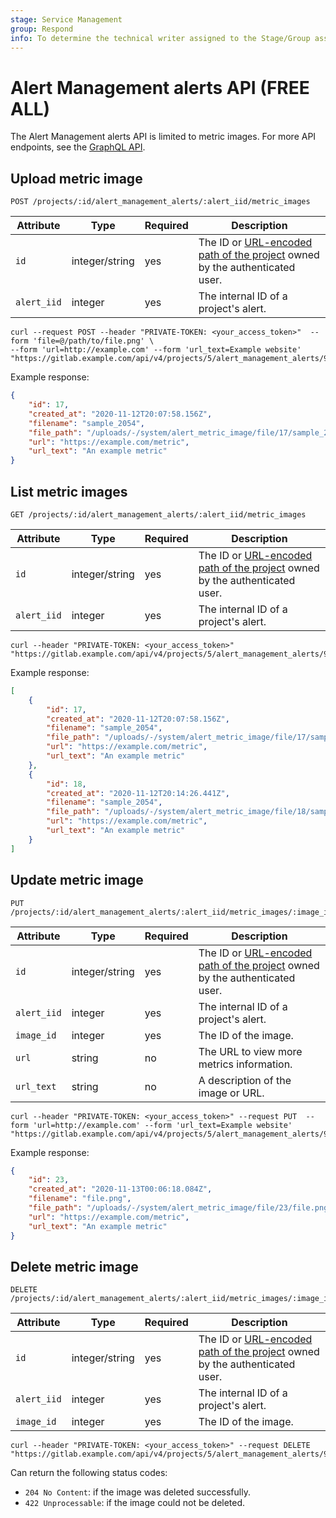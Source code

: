 ```yaml
---
stage: Service Management
group: Respond
info: To determine the technical writer assigned to the Stage/Group associated with this page, see https://handbook.gitlab.com/handbook/product/ux/technical-writing/#assignments
---
```


# Alert Management alerts API **(FREE ALL)**

The Alert Management alerts API is limited to metric images. For more API endpoints, see the
[GraphQL API](graphql/reference/index.md#alertmanagementalert).

## Upload metric image

```plaintext
POST /projects/:id/alert_management_alerts/:alert_iid/metric_images
```

| Attribute   | Type    | Required | Description                          |
|-------------|---------|----------|--------------------------------------|
| `id`        | integer/string | yes      | The ID or [URL-encoded path of the project](rest/index.md#namespaced-path-encoding) owned by the authenticated user. |
| `alert_iid` | integer | yes      | The internal ID of a project's alert. |

```shell
curl --request POST --header "PRIVATE-TOKEN: <your_access_token>"  --form 'file=@/path/to/file.png' \
--form 'url=http://example.com' --form 'url_text=Example website' "https://gitlab.example.com/api/v4/projects/5/alert_management_alerts/93/metric_images"
```

Example response:

```json
{
    "id": 17,
    "created_at": "2020-11-12T20:07:58.156Z",
    "filename": "sample_2054",
    "file_path": "/uploads/-/system/alert_metric_image/file/17/sample_2054.png",
    "url": "https://example.com/metric",
    "url_text": "An example metric"
}
```

## List metric images

```plaintext
GET /projects/:id/alert_management_alerts/:alert_iid/metric_images
```

| Attribute   | Type    | Required | Description                          |
|-------------|---------|----------|--------------------------------------|
| `id`        | integer/string | yes      | The ID or [URL-encoded path of the project](rest/index.md#namespaced-path-encoding) owned by the authenticated user. |
| `alert_iid` | integer | yes      | The internal ID of a project's alert. |

```shell
curl --header "PRIVATE-TOKEN: <your_access_token>" "https://gitlab.example.com/api/v4/projects/5/alert_management_alerts/93/metric_images"
```

Example response:

```json
[
    {
        "id": 17,
        "created_at": "2020-11-12T20:07:58.156Z",
        "filename": "sample_2054",
        "file_path": "/uploads/-/system/alert_metric_image/file/17/sample_2054.png",
        "url": "https://example.com/metric",
        "url_text": "An example metric"
    },
    {
        "id": 18,
        "created_at": "2020-11-12T20:14:26.441Z",
        "filename": "sample_2054",
        "file_path": "/uploads/-/system/alert_metric_image/file/18/sample_2054.png",
        "url": "https://example.com/metric",
        "url_text": "An example metric"
    }
]
```

## Update metric image

```plaintext
PUT /projects/:id/alert_management_alerts/:alert_iid/metric_images/:image_id
```

| Attribute   | Type    | Required | Description                          |
|-------------|---------|----------|--------------------------------------|
| `id`        | integer/string | yes      | The ID or [URL-encoded path of the project](rest/index.md#namespaced-path-encoding) owned by the authenticated user. |
| `alert_iid` | integer | yes      | The internal ID of a project's alert. |
| `image_id` | integer | yes      | The ID of the image. |
| `url` | string | no      | The URL to view more metrics information. |
| `url_text` | string | no      | A description of the image or URL. |

```shell
curl --header "PRIVATE-TOKEN: <your_access_token>" --request PUT  --form 'url=http://example.com' --form 'url_text=Example website' "https://gitlab.example.com/api/v4/projects/5/alert_management_alerts/93/metric_images/1"
```

Example response:

```json
{
    "id": 23,
    "created_at": "2020-11-13T00:06:18.084Z",
    "filename": "file.png",
    "file_path": "/uploads/-/system/alert_metric_image/file/23/file.png",
    "url": "https://example.com/metric",
    "url_text": "An example metric"
}
```

## Delete metric image

```plaintext
DELETE /projects/:id/alert_management_alerts/:alert_iid/metric_images/:image_id
```

| Attribute   | Type    | Required | Description                          |
|-------------|---------|----------|--------------------------------------|
| `id`        | integer/string | yes      | The ID or [URL-encoded path of the project](rest/index.md#namespaced-path-encoding) owned by the authenticated user. |
| `alert_iid` | integer | yes      | The internal ID of a project's alert. |
| `image_id` | integer | yes      | The ID of the image. |

```shell
curl --header "PRIVATE-TOKEN: <your_access_token>" --request DELETE "https://gitlab.example.com/api/v4/projects/5/alert_management_alerts/93/metric_images/1"
```

Can return the following status codes:

- `204 No Content`: if the image was deleted successfully.
- `422 Unprocessable`: if the image could not be deleted.
